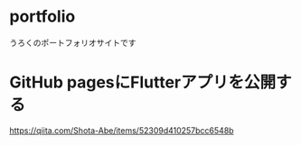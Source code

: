# portfolio
うろくのポートフォリオサイトです

# GitHub pagesにFlutterアプリを公開する
https://qiita.com/Shota-Abe/items/52309d410257bcc6548b